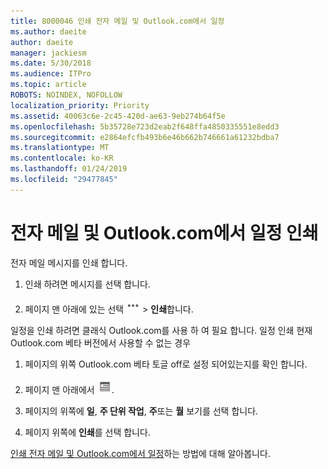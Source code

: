 ```yaml
---
title: 8000046 인쇄 전자 메일 및 Outlook.com에서 일정
ms.author: daeite
author: daeite
manager: jackiesm
ms.date: 5/30/2018
ms.audience: ITPro
ms.topic: article
ROBOTS: NOINDEX, NOFOLLOW
localization_priority: Priority
ms.assetid: 40063c6e-2c45-420d-ae63-9eb274b64f5e
ms.openlocfilehash: 5b35728e723d2eab2f648ffa4850335551e8edd3
ms.sourcegitcommit: e2864efcfb493b6e46b662b746661a61232bdba7
ms.translationtype: MT
ms.contentlocale: ko-KR
ms.lasthandoff: 01/24/2019
ms.locfileid: "29477845"
---
```

# <a name="print-email-and-calendars-in-outlookcom"></a>전자 메일 및 Outlook.com에서 일정 인쇄

전자 메일 메시지를 인쇄 합니다.
  
1. 인쇄 하려면 메시지를 선택 합니다.
    
2. 페이지 맨 아래에 있는 선택 ![더 많은 작업](media/64993e8a-4a62-43b1-aa05-90f5ad4cba54.png) \> **인쇄**합니다. 
    
일정을 인쇄 하려면 클래식 Outlook.com를 사용 하 여 필요 합니다. 일정 인쇄 현재 Outlook.com 베타 버전에서 사용할 수 없는 경우
  
1. 페이지의 위쪽 Outlook.com 베타 토글 off로 설정 되어있는지를 확인 합니다.
    
2. 페이지 맨 아래에서  ![일정](media/9e1a821a-c32e-4851-a866-342a39ffdca0.png).
    
3. 페이지의 위쪽에 **일**, **주 단위 작업**, **주**또는 **월** 보기를 선택 합니다. 
    
4. 페이지 위쪽에 **인쇄**를 선택 합니다. 
    
[인쇄 전자 메일 및 Outlook.com에서 일정](https://go.microsoft.com/fwlink/p/?linkid=2001208&amp;clcid=0x409)하는 방법에 대해 알아봅니다.
  

